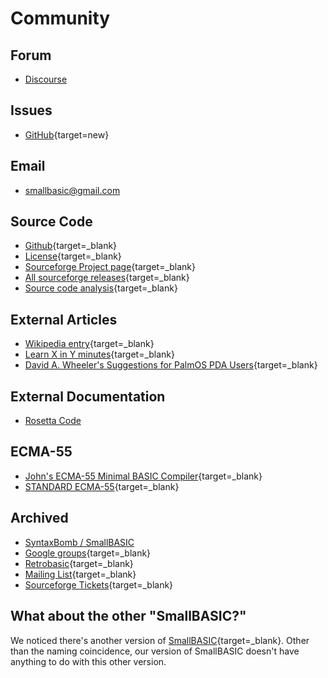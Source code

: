 # Community

## Forum

- [Discourse](https://smallbasic.discourse.group)

## Issues

- [GitHub](https://github.com/smallbasic/SmallBASIC/issues){target=new}

## Email

- [smallbasic@gmail.com](mailto:smallbasic@gmail.com)

## Source Code

- [Github](https://github.com/smallbasic){target=_blank}
- [License](http://www.gnu.org/licenses/gpl.html){target=_blank}
- [Sourceforge Project page](http://sourceforge.net/projects/smallbasic/){target=_blank}
- [All sourceforge releases](http://sourceforge.net/project/showfiles.php?group_id=22348){target=_blank}
- [Source code analysis](https://scan.coverity.com/projects/smallbasic){target=_blank}

## External Articles

- [Wikipedia entry](http://en.wikipedia.org/wiki/SmallBASIC){target=_blank}
- [Learn X in Y minutes](https://learnxinyminutes.com/docs/smallbasic/){target=_blank}
- [David A. Wheeler's Suggestions for PalmOS PDA Users](http://www.dwheeler.com/palm-suggest.html){target=_blank}

## External Documentation

- [Rosetta Code](https://rosettacode.org/wiki/Category:SmallBASIC)

## ECMA-55

- [John's ECMA-55 Minimal BASIC Compiler](http://buraphakit.sourceforge.net/BASIC.shtml){target=_blank}
- [STANDARD ECMA-55](http://sourceforge.net/p/buraphakit/MinimalBASIC/ci/default/tree/ECMA-55.TXT){target=_blank}

## Archived

- [SyntaxBomb / SmallBASIC](https://www.syntaxbomb.com/smallbasic)
- [Google groups](https://groups.google.com/forum/#!forum/sbasic){target=_blank}
- [Retrobasic](https://retrobasic.allbasic.info/index.php?PHPSESSID=pn2qric1ibenvcm6sc2ic49cra&board=22.0){target=_blank}
- [Mailing List](https://sourceforge.net/projects/smallbasic/lists/smallbasic-public){target=_blank}
- [Sourceforge Tickets](https://sourceforge.net/p/smallbasic/_list/tickets?source=navbar){target=_blank}

## What about the other "SmallBASIC?"

We noticed there's another version of [SmallBASIC](https://smallbasic-publicwebsite.azurewebsites.net){target=_blank}.
Other than the naming coincidence, our version of SmallBASIC doesn't have anything to do with this other version.
